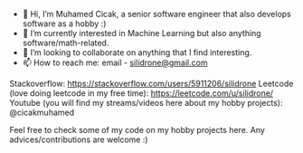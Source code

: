 - 👋 Hi, I’m Muhamed Cicak, a senior software engineer that also develops software as a hobby :)  
- 👀 I’m currently interested in Machine Learning but also anything software/math-related.
- 💞️ I’m looking to collaborate on anything that I find interesting.
- 📫 How to reach me: email - silidrone@gmail.com

Stackoverflow: https://stackoverflow.com/users/5911206/silidrone
Leetcode (love doing leetcode in my free time): https://leetcode.com/u/silidrone/
Youtube (you will find my streams/videos here about my hobby projects): @cicakmuhamed

Feel free to check some of my code on my hobby projects here. Any advices/contributions are welcome :)

<!---
Silidrone/Silidrone is a ✨ special ✨ repository because its `README.md` (this file) appears on your GitHub profile.
You can click the Preview link to take a look at your changes.
--->
